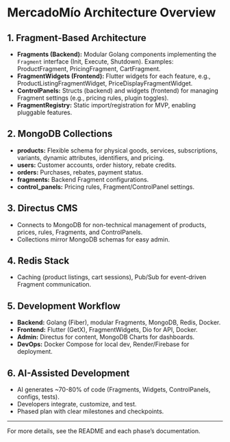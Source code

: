 # MercadoMío Architecture Overview

## 1. Fragment-Based Architecture

- **Fragments (Backend):** Modular Golang components implementing the `Fragment` interface (Init, Execute, Shutdown). Examples: ProductFragment, PricingFragment, CartFragment.
- **FragmentWidgets (Frontend):** Flutter widgets for each feature, e.g., ProductListingFragmentWidget, PriceDisplayFragmentWidget.
- **ControlPanels:** Structs (backend) and widgets (frontend) for managing Fragment settings (e.g., pricing rules, plugin toggles).
- **FragmentRegistry:** Static import/registration for MVP, enabling pluggable features.

## 2. MongoDB Collections

- **products:** Flexible schema for physical goods, services, subscriptions, variants, dynamic attributes, identifiers, and pricing.
- **users:** Customer accounts, order history, rebate credits.
- **orders:** Purchases, rebates, payment status.
- **fragments:** Backend Fragment configurations.
- **control_panels:** Pricing rules, Fragment/ControlPanel settings.

## 3. Directus CMS

- Connects to MongoDB for non-technical management of products, prices, rules, Fragments, and ControlPanels.
- Collections mirror MongoDB schemas for easy admin.

## 4. Redis Stack

- Caching (product listings, cart sessions), Pub/Sub for event-driven Fragment communication.

## 5. Development Workflow

- **Backend:** Golang (Fiber), modular Fragments, MongoDB, Redis, Docker.
- **Frontend:** Flutter (GetX), FragmentWidgets, Dio for API, Docker.
- **Admin:** Directus for content, MongoDB Charts for dashboards.
- **DevOps:** Docker Compose for local dev, Render/Firebase for deployment.

## 6. AI-Assisted Development

- AI generates ~70-80% of code (Fragments, Widgets, ControlPanels, configs, tests).
- Developers integrate, customize, and test.
- Phased plan with clear milestones and checkpoints.

---

For more details, see the README and each phase’s documentation.
